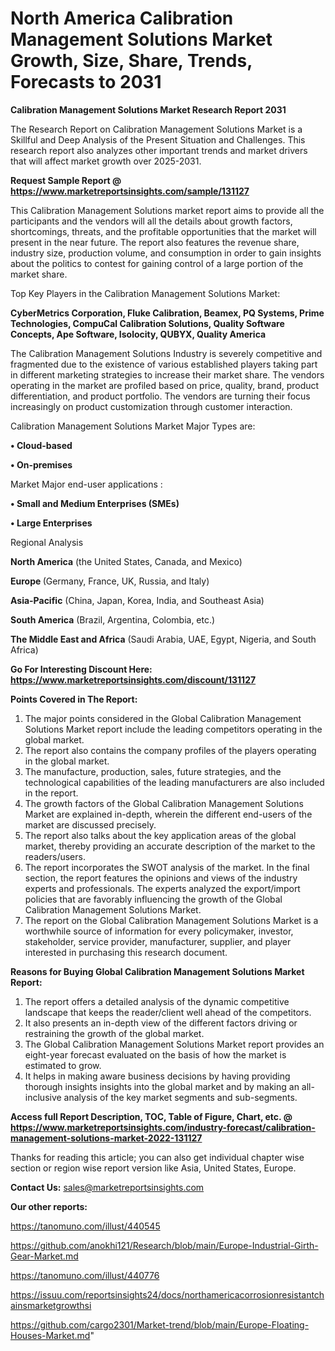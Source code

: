 # North America Calibration Management Solutions Market Growth, Size, Share, Trends, Forecasts to 2031

<strong>Calibration Management Solutions Market Research Report 2031</strong>

The Research Report on Calibration Management Solutions Market is a Skillful and Deep Analysis of the Present Situation and Challenges. This research report also analyzes other important trends and market drivers that will affect market growth over 2025-2031.

<strong>Request Sample Report @ <a href=https://www.marketreportsinsights.com/sample/131127>https://www.marketreportsinsights.com/sample/131127</a></strong>

This Calibration Management Solutions market report aims to provide all the participants and the vendors will all the details about growth factors, shortcomings, threats, and the profitable opportunities that the market will present in the near future. The report also features the revenue share, industry size, production volume, and consumption in order to gain insights about the politics to contest for gaining control of a large portion of the market share.

Top Key Players in the Calibration Management Solutions Market:

<strong>CyberMetrics Corporation, Fluke Calibration, Beamex, PQ Systems, Prime Technologies, CompuCal Calibration Solutions, Quality Software Concepts, Ape Software, Isolocity, QUBYX, Quality America</strong>

The Calibration Management Solutions Industry is severely competitive and fragmented due to the existence of various established players taking part in different marketing strategies to increase their market share. The vendors operating in the market are profiled based on price, quality, brand, product differentiation, and product portfolio. The vendors are turning their focus increasingly on product customization through customer interaction.

Calibration Management Solutions Market Major Types are:

<strong>• Cloud-based

• On-premises</strong>

Market Major end-user applications :

<strong>• Small and Medium Enterprises (SMEs)

• Large Enterprises</strong>

Regional Analysis

</u><strong><b>North America</b></strong> (the United States, Canada, and Mexico)

<strong><b>Europe </b></strong>(Germany, France, UK, Russia, and Italy)

<strong><b>Asia-Pacific</b></strong> (China, Japan, Korea, India, and Southeast Asia)

<strong><b>South America</b></strong> (Brazil, Argentina, Colombia, etc.)

<strong><b>The Middle East and Africa</b></strong> (Saudi Arabia, UAE, Egypt, Nigeria, and South Africa)

<strong>Go For Interesting Discount Here: <a href=https://www.marketreportsinsights.com/discount/131127>https://www.marketreportsinsights.com/discount/131127</a></strong>

<strong>Points Covered in The Report:</strong>
<ol>
  <li>The major points considered in the Global Calibration Management Solutions Market report include the leading competitors operating in the global market.</li>
  <li>The report also contains the company profiles of the players operating in the global market.</li>
  <li>The manufacture, production, sales, future strategies, and the technological capabilities of the leading manufacturers are also included in the report.</li>
  <li>The growth factors of the Global Calibration Management Solutions Market are explained in-depth, wherein the different end-users of the market are discussed precisely.</li>
  <li>The report also talks about the key application areas of the global market, thereby providing an accurate description of the market to the readers/users.</li>
  <li>The report incorporates the SWOT analysis of the market. In the final section, the report features the opinions and views of the industry experts and professionals. The experts analyzed the export/import policies that are favorably influencing the growth of the Global Calibration Management Solutions Market.</li>
  <li>The report on the Global Calibration Management Solutions Market is a worthwhile source of information for every policymaker, investor, stakeholder, service provider, manufacturer, supplier, and player interested in purchasing this research document.</li>
</ol>
<strong>Reasons for Buying Global Calibration Management Solutions Market Report:</strong>

<ol>
  <li>The report offers a detailed analysis of the dynamic competitive landscape that keeps the reader/client well ahead of the competitors.</li>
  <li>It also presents an in-depth view of the different factors driving or restraining the growth of the global market.</li>
  <li>The Global Calibration Management Solutions Market report provides an eight-year forecast evaluated on the basis of how the market is estimated to grow.</li>
  <li>It helps in making aware business decisions by having providing thorough insights insights into the global market and by making an all-inclusive analysis of the key market segments and sub-segments.</li>
</ol>
<strong>Access full Report Description, TOC, Table of Figure, Chart, etc. @ <a href=https://www.marketreportsinsights.com/industry-forecast/calibration-management-solutions-market-2022-131127>https://www.marketreportsinsights.com/industry-forecast/calibration-management-solutions-market-2022-131127</a></strong>


Thanks for reading this article; you can also get individual chapter wise section or region wise report version like Asia, United States, Europe.

<strong>Contact Us:</strong>
sales@marketreportsinsights.com

<strong>Our other reports:</strong>

<a href=https://tanomuno.com/illust/440545>https://tanomuno.com/illust/440545</a>

<a href=https://github.com/anokhi121/Research/blob/main/Europe-Industrial-Girth-Gear-Market.md>https://github.com/anokhi121/Research/blob/main/Europe-Industrial-Girth-Gear-Market.md</a>

<a href=https://tanomuno.com/illust/440776>https://tanomuno.com/illust/440776</a>

<a href=https://issuu.com/reportsinsights24/docs/northamericacorrosionresistantchainsmarketgrowthsi>https://issuu.com/reportsinsights24/docs/northamericacorrosionresistantchainsmarketgrowthsi</a>

<a href=https://github.com/cargo2301/Market-trend/blob/main/Europe-Floating-Houses-Market.md>https://github.com/cargo2301/Market-trend/blob/main/Europe-Floating-Houses-Market.md</a>"
